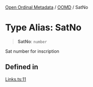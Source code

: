 [Open Ordinal Metadata](../../README.md) / [OOMD](../README.md) / SatNo

# Type Alias: SatNo

> **SatNo**: `number`

Sat number for inscription

## Defined in

[Links.ts:11](https://github.com/open-ordinal/open-ordinal-metadata/blob/5abb5abae2bd895ff8e9de3f437702550bb5189b/src/Links.ts#L11)
